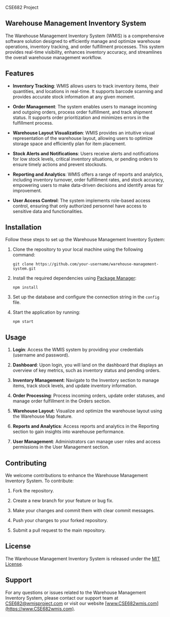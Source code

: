 CSE682 Project
## Warehouse Management Inventory System 

The Warehouse Management Inventory System (WMIS) is a comprehensive software solution designed to efficiently manage and optimize warehouse operations, inventory tracking, and order fulfillment processes. This system provides real-time visibility, enhances inventory accuracy, and streamlines the overall warehouse management workflow.

## Features

- **Inventory Tracking**: WMIS allows users to track inventory items, their quantities, and locations in real-time. It supports barcode scanning and provides accurate stock information at any given moment.

- **Order Management**: The system enables users to manage incoming and outgoing orders, process order fulfillment, and track shipment status. It supports order prioritization and minimizes errors in the fulfillment process.

- **Warehouse Layout Visualization**: WMIS provides an intuitive visual representation of the warehouse layout, allowing users to optimize storage space and efficiently plan for item placement.

- **Stock Alerts and Notifications**: Users receive alerts and notifications for low stock levels, critical inventory situations, or pending orders to ensure timely actions and prevent stockouts.

- **Reporting and Analytics**: WMIS offers a range of reports and analytics, including inventory turnover, order fulfillment rates, and stock accuracy, empowering users to make data-driven decisions and identify areas for improvement.

- **User Access Control**: The system implements role-based access control, ensuring that only authorized personnel have access to sensitive data and functionalities.

## Installation

Follow these steps to set up the Warehouse Management Inventory System:

1. Clone the repository to your local machine using the following command:
   ```
   git clone https://github.com/your-username/warehouse-management-system.git
   ```

2. Install the required dependencies using [Package Manager](https://example-package-manager.com/):
   ```
   npm install
   ```

3. Set up the database and configure the connection string in the `config` file.

4. Start the application by running:
   ```
   npm start
   ```

## Usage

1. **Login**: Access the WMIS system by providing your credentials (username and password).

2. **Dashboard**: Upon login, you will land on the dashboard that displays an overview of key metrics, such as inventory status and pending orders.

3. **Inventory Management**: Navigate to the Inventory section to manage items, track stock levels, and update inventory information.

4. **Order Processing**: Process incoming orders, update order statuses, and manage order fulfillment in the Orders section.

5. **Warehouse Layout**: Visualize and optimize the warehouse layout using the Warehouse Map feature.

6. **Reports and Analytics**: Access reports and analytics in the Reporting section to gain insights into warehouse performance.

7. **User Management**: Administrators can manage user roles and access permissions in the User Management section.

## Contributing

We welcome contributions to enhance the Warehouse Management Inventory System. To contribute:

1. Fork the repository.

2. Create a new branch for your feature or bug fix.

3. Make your changes and commit them with clear commit messages.

4. Push your changes to your forked repository.

5. Submit a pull request to the main repository.

## License

The Warehouse Management Inventory System is released under the [MIT License](LICENSE).

## Support

For any questions or issues related to the Warehouse Management Inventory System, please contact our support team at CSE682@wmisproject.com or visit our website [www.CSE682wmis.com](https://www.CSE682wmis.com).
